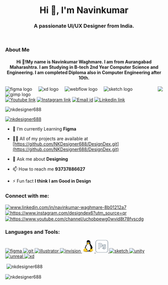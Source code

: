 <h1 align="center">Hi 👋, I'm Navinkumar</h1>
<h3 align="center">A passionate UI/UX Designer from India.</h3>
<br>
<h3>About Me</h3>
<h4 align="Center">Hi 👋!My name is Navinkumar Waghmare. I am from Aurangabad Maharashtra. I am Studying in B-tech 2nd Year Computer Science and Engineering. I am completed Diploma also in Computer Engineering after 10th.</h4>



<img align="right" height="150" src="https://cdn.dribbble.com/users/2653319/screenshots/6813714/figma_logo_animation.gif"  />



<div align="left">
  <img src="https://cdn.jsdelivr.net/gh/devicons/devicon/icons/figma/figma-original.svg" height="30" alt="figma logo"  />
  <img width="12" />
  <img src="https://cdn.jsdelivr.net/gh/devicons/devicon/icons/xd/xd-plain.svg" height="30" alt="xd logo"  />
  <img width="12" />
  <img src="https://cdn.jsdelivr.net/gh/devicons/devicon/icons/webflow/webflow-original.svg" height="30" alt="webflow logo"  />
  <img width="12" />
  <img src="https://cdn.jsdelivr.net/gh/devicons/devicon/icons/sketch/sketch-original.svg" height="30" alt="sketch logo"  />
  <img width="12" />
  <img src="https://cdn.jsdelivr.net/gh/devicons/devicon/icons/gimp/gimp-original.svg" height="30" alt="gimp logo"  />
</div>



<div align="left">
<a href="https://www.youtube.com/channel/UCHObPEwg0wvID8t78Fvscdg">
  <img src="https://img.shields.io/static/v1?message=Youtube&logo=youtube&label=&color=FF0000&logoColor=white&labelColor=&style=for-the-badge" height="35" alt="Youtube link"  /></a>
<a href="https://www.instagram.com/designdex6?utm_source=qr">
  <img src="https://img.shields.io/static/v1?message=Instagram&logo=instagram&label=&color=E4405F&logoColor=white&labelColor=&style=for-the-badge" height="35" alt="Instagram link"  /></a>
<a href="navinwaghmare688@gmail.com">
  <img src="https://img.shields.io/static/v1?message=Gmail&logo=gmail&label=&color=D14836&logoColor=white&labelColor=&style=for-the-badge" height="35" alt="Email id"  /></a>
<a href="www.linkedin.com/in/navinkumar-waghmare-8b01212a7">
  <img src="https://img.shields.io/static/v1?message=LinkedIn&logo=linkedin&label=&color=0077B5&logoColor=white&labelColor=&style=for-the-badge" height="35" alt="Linkedin link"  /></a>
</div>



<p align="left"> <img src="https://komarev.com/ghpvc/?username=nkdesigner688&label=Profile%20views&color=0e75b6&style=flat" alt="nkdesigner688" /> </p>

<p align="left"> <a href="https://github.com/ryo-ma/github-profile-trophy"><img src="https://github-profile-trophy.vercel.app/?username=nkdesigner688" alt="nkdesigner688" /></a> </p>

- 🌱 I’m currently Learning **Figma**

- 👨‍💻 All of my projects are available at [https://github.com/NKDesigner688/DesignDex.git](https://github.com/NKDesigner688/DesignDex.git)

- 💬 Ask me about **Designing**

- 📫 How to reach me **93737886627**

- ⚡ Fun fact **I think I am Good in Design**

<h3 align="left">Connect with me:</h3>
<p align="left">
<a href="https://linkedin.com/in/www.linkedin.com/in/navinkumar-waghmare-8b01212a7" target="blank"><img align="center" src="https://raw.githubusercontent.com/rahuldkjain/github-profile-readme-generator/master/src/images/icons/Social/linked-in-alt.svg" alt="www.linkedin.com/in/navinkumar-waghmare-8b01212a7" height="30" width="40" /></a>
<a href="https://instagram.com/https://www.instagram.com/designdex6?utm_source=qr" target="blank"><img align="center" src="https://raw.githubusercontent.com/rahuldkjain/github-profile-readme-generator/master/src/images/icons/Social/instagram.svg" alt="https://www.instagram.com/designdex6?utm_source=qr" height="30" width="40" /></a>
<a href="https://www.youtube.com/c/https://www.youtube.com/channel/uchobpewg0wvid8t78fvscdg" target="blank"><img align="center" src="https://raw.githubusercontent.com/rahuldkjain/github-profile-readme-generator/master/src/images/icons/Social/youtube.svg" alt="https://www.youtube.com/channel/uchobpewg0wvid8t78fvscdg" height="30" width="40" /></a>
</p>

<h3 align="left">Languages and Tools:</h3>
<p align="left"> <a href="https://www.figma.com/" target="_blank" rel="noreferrer"> <img src="https://www.vectorlogo.zone/logos/figma/figma-icon.svg" alt="figma" width="40" height="40"/> </a> <a href="https://git-scm.com/" target="_blank" rel="noreferrer"> <img src="https://www.vectorlogo.zone/logos/git-scm/git-scm-icon.svg" alt="git" width="40" height="40"/> </a> <a href="https://www.adobe.com/in/products/illustrator.html" target="_blank" rel="noreferrer"> <img src="https://www.vectorlogo.zone/logos/adobe_illustrator/adobe_illustrator-icon.svg" alt="illustrator" width="40" height="40"/> </a> <a href="https://www.invisionapp.com/" target="_blank" rel="noreferrer"> <img src="https://www.vectorlogo.zone/logos/invisionapp/invisionapp-icon.svg" alt="invision" width="40" height="40"/> </a> <a href="https://www.linux.org/" target="_blank" rel="noreferrer"> <img src="https://raw.githubusercontent.com/devicons/devicon/master/icons/linux/linux-original.svg" alt="linux" width="40" height="40"/> </a> <a href="https://www.photoshop.com/en" target="_blank" rel="noreferrer"> <img src="https://raw.githubusercontent.com/devicons/devicon/master/icons/photoshop/photoshop-line.svg" alt="photoshop" width="40" height="40"/> </a> <a href="https://www.sketch.com/" target="_blank" rel="noreferrer"> <img src="https://www.vectorlogo.zone/logos/sketchapp/sketchapp-icon.svg" alt="sketch" width="40" height="40"/> </a> <a href="https://unity.com/" target="_blank" rel="noreferrer"> <img src="https://www.vectorlogo.zone/logos/unity3d/unity3d-icon.svg" alt="unity" width="40" height="40"/> </a> <a href="https://unrealengine.com/" target="_blank" rel="noreferrer"> <img src="https://raw.githubusercontent.com/kenangundogan/fontisto/036b7eca71aab1bef8e6a0518f7329f13ed62f6b/icons/svg/brand/unreal-engine.svg" alt="unreal" width="40" height="40"/> </a> <a href="https://www.adobe.com/products/xd.html" target="_blank" rel="noreferrer"> <img src="https://cdn.worldvectorlogo.com/logos/adobe-xd.svg" alt="xd" width="40" height="40"/> </a> </p>

<p>&nbsp;<img align="center" src="https://github-readme-stats.vercel.app/api?username=nkdesigner688&show_icons=true&locale=en" alt="nkdesigner688" /></p>

<p><img align="center" src="https://github-readme-streak-stats.herokuapp.com/?user=nkdesigner688&" alt="nkdesigner688" /></p>
